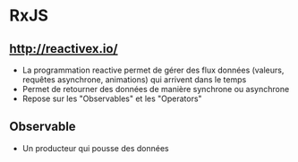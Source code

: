 # RxJS
## http://reactivex.io/

* La programmation reactive permet de gérer des flux données (valeurs, requêtes asynchrone, animations) qui arrivent dans le temps
* Permet de retourner des données de manière synchrone ou asynchrone
* Repose sur les "Observables" et les "Operators"

## Observable
* Un producteur qui pousse des données